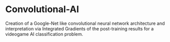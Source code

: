 # Convolutional-AI
Creation of a Google-Net like convolutional neural network architecture and interpretation via Integrated Gradients of the post-training results for a videogame AI classification problem.  
